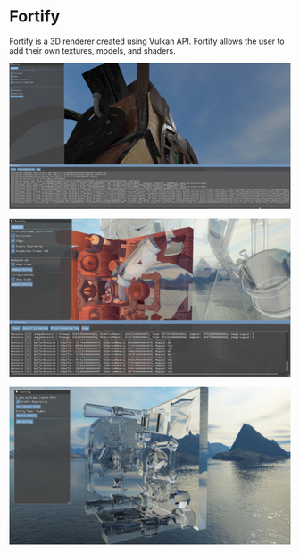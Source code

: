 # Fortify

Fortify is a 3D renderer created using Vulkan API. Fortify allows the user to add their own textures, models, and shaders.

![](https://github.com/Shivar-J/Fortify/blob/master/Demo/Fortify_CGH9qOZ959.png)

![](https://github.com/Shivar-J/Fortify/blob/master/Demo/Fortify_BtF6s82R3y.png)

![](https://github.com/Shivar-J/Fortify/blob/master/Demo/Fortify_FIP2jh5CVN.png)
